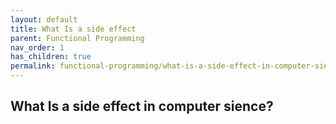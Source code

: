 ```yaml
---
layout: default
title: What Is a side effect
parent: Functional Programming
nav_order: 1
has_children: true
permalink: functional-programming/what-is-a-side-effect-in-computer-sience
---
```


## What Is a side effect in computer sience?